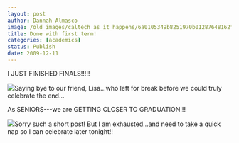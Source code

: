 ```yaml
---
layout: post
author: Dannah Almasco
image: /old_images/caltech_as_it_happens/6a0105349b8251970b01287648162f970c.jpg
title: Done with first term!
categories: [academics]
status: Publish
date: 2009-12-11
---
```



I JUST FINISHED FINALS!!!!!

![](/old_images/caltech_as_it_happens/6a0105349b8251970b01287648193a970c.jpg)Saying bye to our friend, Lisa...who left for break before we could truly celebrate the end...

As SENIORS---we are GETTING CLOSER TO GRADUATION!!!


![](/old_images/caltech_as_it_happens/6a0105349b8251970b012876481bcb970c.jpg)Sorry such a short post! But I am exhausted...and need to take a quick nap so I can celebrate later tonight!!

